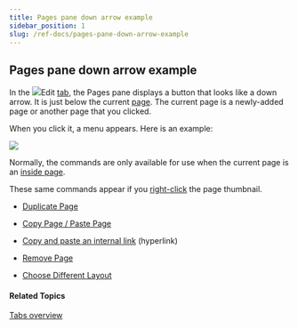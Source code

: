 ```yaml
---
title: Pages pane down arrow example
sidebar_position: 1
slug: /ref-docs/pages-pane-down-arrow-example
---
```


## Pages pane down arrow example

In the ![](/ref-docs-assets/images/User_Interface/Tabs/EditTab.png)Edit [tab](Edit_tab_commands.md), the Pages pane displays a button that looks like a down arrow. It is just below the current [page](../../Concepts/Page.md). The current page is a newly-added page or another page that you clicked.

When you click it, a menu appears. Here is an example:

![](/ref-docs-assets/images/User_Interface/Tabs/ChooseDifferentLayout.png)

Normally, the commands are only available for use when the current page is an [inside page](../../Concepts/Inside_pages.md).

These same commands appear if you [right-click](Edit_tab_commands.md) the page thumbnail.

-   [Duplicate Page](../../Tasks/Edit_tasks/Duplicate_a_page.md)
    
-   [Copy Page / Paste Page](../../Tasks/Edit_tasks/Copy_and_paste_a_page.md)
    
-   [Copy and paste an internal link](../../Tasks/Edit_tasks/Copy_and_paste_a_page.md) (hyperlink)
    
-   [Remove Page](../../Tasks/Edit_tasks/Remove_a_page.md)
    
-   [Choose Different Layout](../../Tasks/Edit_tasks/Choose_Different_Layout.md)
    

#### Related Topics

[Tabs overview](Tabs_overview.md)